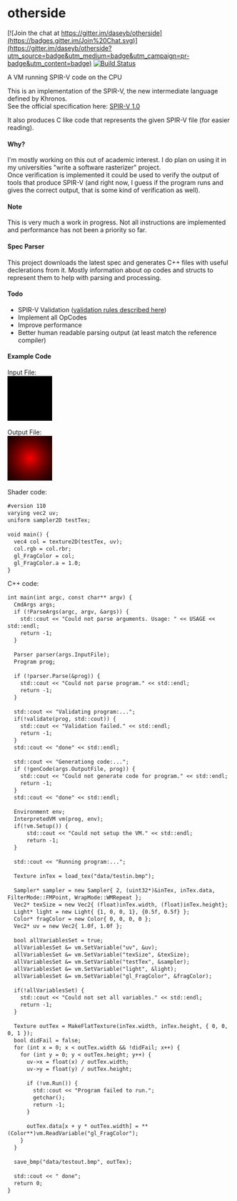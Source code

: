 # otherside

[![Join the chat at https://gitter.im/daseyb/otherside](https://badges.gitter.im/Join%20Chat.svg)](https://gitter.im/daseyb/otherside?utm_source=badge&utm_medium=badge&utm_campaign=pr-badge&utm_content=badge)
[![Build Status](https://travis-ci.org/daseyb/otherside.svg?branch=master)](https://travis-ci.org/daseyb/otherside)

A VM running SPIR-V code on the CPU

This is an implementation of the SPIR-V, the new intermediate language defined by Khronos.  
See the official specification here: [SPIR-V 1.0](https://www.khronos.org/registry/spir-v/specs/1.0/SPIRV.html)

It also produces C like code that represents the given SPIR-V file (for easier reading).

#### Why?
I'm mostly working on this out of academic interest. I do plan on using it in my universities "write a software rasterizer" project.  
Once verification is implemented it could be used to verify the output of tools that produce SPIR-V (and right now, I guess if the program runs and gives the correct output, that is some kind of verification as well).

#### Note 
This is very much a work in progress. Not all instructions are implemented and performance has not been a priority so far.

#### Spec Parser
This project downloads the latest spec and generates C++ files with useful declerations from it. Mostly information about  op codes and structs to represent them to help with parsing and processing.

#### Todo

* SPIR-V Validation ([validation rules described here]( https://www.khronos.org/registry/spir-v/specs/1.0/SPIRV.html#_a_id_validation_a_validation_rules))
* Implement all OpCodes
* Improve performance
* Better human readable parsing output (at least match the reference compiler)

#### Example Code
Input File:  
![Input File](https://raw.githubusercontent.com/bonus2113/otherside/4f9a9b915d84ed1de4681e9d2433c29179134896/data/testin.bmp)

Output File:  
![Output File](https://raw.githubusercontent.com/bonus2113/otherside/4f9a9b915d84ed1de4681e9d2433c29179134896/data/testout.bmp)

Shader code:

    #version 110
    varying vec2 uv;
    uniform sampler2D testTex;

    void main() {
      vec4 col = texture2D(testTex, uv);
      col.rgb = col.rbr;
      gl_FragColor = col;
      gl_FragColor.a = 1.0;
    }
    
C++ code:

    int main(int argc, const char** argv) {
      CmdArgs args;
      if (!ParseArgs(argc, argv, &args)) {
        std::cout << "Could not parse arguments. Usage: " << USAGE << std::endl;
        return -1;
      }
    
      Parser parser(args.InputFile);
      Program prog;

      if (!parser.Parse(&prog)) {
        std::cout << "Could not parse program." << std::endl;
        return -1;
      }
    
      std::cout << "Validating program:...";
      if(!validate(prog, std::cout)) {
        std::cout << "Validation failed." << std::endl;
        return -1;
      }
      std::cout << "done" << std::endl;
    
      std::cout << "Generationg code:...";
      if (!genCode(args.OutputFile, prog)) {
        std::cout << "Could not generate code for program." << std::endl;
        return -1;
      }
      std::cout << "done" << std::endl;
    
      Environment env;
      InterpretedVM vm(prog, env);
      if(!vm.Setup()) {
          std::cout << "Could not setup the VM." << std::endl;
          return -1;
      }
    
      std::cout << "Running program:...";

      Texture inTex = load_tex("data/testin.bmp");

      Sampler* sampler = new Sampler{ 2, (uint32*)&inTex, inTex.data, FilterMode::FMPoint, WrapMode::WMRepeat };
      Vec2* texSize = new Vec2{ (float)inTex.width, (float)inTex.height};
      Light* light = new Light{ {1, 0, 0, 1}, {0.5f, 0.5f} };
      Color* fragColor = new Color{ 0, 0, 0, 0 };
      Vec2* uv = new Vec2{ 1.0f, 1.0f };
    
      bool allVariablesSet = true;
      allVariablesSet &= vm.SetVariable("uv", &uv);
      allVariablesSet &= vm.SetVariable("texSize", &texSize);
      allVariablesSet &= vm.SetVariable("testTex", &sampler);
      allVariablesSet &= vm.SetVariable("light", &light);
      allVariablesSet &= vm.SetVariable("gl_FragColor", &fragColor);
    
      if(!allVariablesSet) {
        std::cout << "Could not set all variables." << std::endl;
        return -1;
      }
    
      Texture outTex = MakeFlatTexture(inTex.width, inTex.height, { 0, 0, 0, 1 });
      bool didFail = false;
      for (int x = 0; x < outTex.width && !didFail; x++) {
        for (int y = 0; y < outTex.height; y++) {
          uv->x = float(x) / outTex.width;
          uv->y = float(y) / outTex.height;
    
          if (!vm.Run()) {
            std::cout << "Program failed to run.";
            getchar();
            return -1;
          }
    
          outTex.data[x + y * outTex.width] = **(Color**)vm.ReadVariable("gl_FragColor");
        }
      }
    
      save_bmp("data/testout.bmp", outTex);
    
      std::cout << " done";
      return 0;
    }
